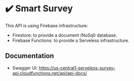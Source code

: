 # :heavy_check_mark: Smart Survey

This API is using Firebase infrastructure:
 - Firestore: to provide a document (NoSql) database.
 - Firebase Functions: to provide a Serveless infrastructure.

## Documentation

- Swagger UI: https://us-central1-serveless-survey-api.cloudfunctions.net/api/api-docs/
